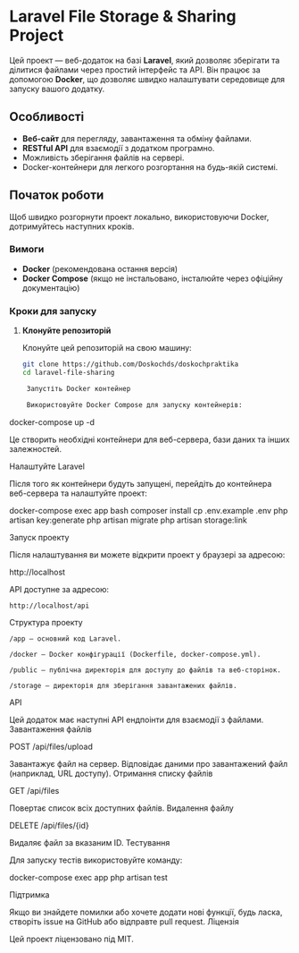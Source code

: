 # Laravel File Storage & Sharing Project

Цей проект — веб-додаток на базі **Laravel**, який дозволяє зберігати та ділитися файлами через простий інтерфейс та API. Він працює за допомогою **Docker**, що дозволяє швидко налаштувати середовище для запуску вашого додатку.

## Особливості

- **Веб-сайт** для перегляду, завантаження та обміну файлами.
- **RESTful API** для взаємодії з додатком програмно.
- Можливість зберігання файлів на сервері.
- Docker-контейнери для легкого розгортання на будь-якій системі.

## Початок роботи

Щоб швидко розгорнути проект локально, використовуючи Docker, дотримуйтесь наступних кроків.

### Вимоги

- **Docker** (рекомендована остання версія)
- **Docker Compose** (якщо не інстальовано, інсталюйте через офіційну документацію)

### Кроки для запуску

1. **Клонуйте репозиторій**

   Клонуйте цей репозиторій на свою машину:

   ```bash
   git clone https://github.com/Doskochds/doskochpraktika
   cd laravel-file-sharing

    Запустіть Docker контейнер

    Використовуйте Docker Compose для запуску контейнерів:

docker-compose up -d

Це створить необхідні контейнери для веб-сервера, бази даних та інших залежностей.

Налаштуйте Laravel

Після того як контейнери будуть запущені, перейдіть до контейнера веб-сервера та налаштуйте проект:

docker-compose exec app bash
composer install
cp .env.example .env
php artisan key:generate
php artisan migrate
php artisan storage:link

Запуск проекту

Після налаштування ви можете відкрити проект у браузері за адресою:

http://localhost

API доступне за адресою:

    http://localhost/api

Структура проекту

    /app — основний код Laravel.

    /docker — Docker конфігурації (Dockerfile, docker-compose.yml).

    /public — публічна директорія для доступу до файлів та веб-сторінок.

    /storage — директорія для зберігання завантажених файлів.

API

Цей додаток має наступні API ендпоінти для взаємодії з файлами.
Завантаження файлів

POST /api/files/upload

Завантажує файл на сервер. Відповідає даними про завантажений файл (наприклад, URL доступу).
Отримання списку файлів

GET /api/files

Повертає список всіх доступних файлів.
Видалення файлу

DELETE /api/files/{id}

Видаляє файл за вказаним ID.
Тестування

Для запуску тестів використовуйте команду:

docker-compose exec app php artisan test

Підтримка

Якщо ви знайдете помилки або хочете додати нові функції, будь ласка, створіть issue на GitHub або відправте pull request.
Ліцензія

Цей проект ліцензовано під MIT.
